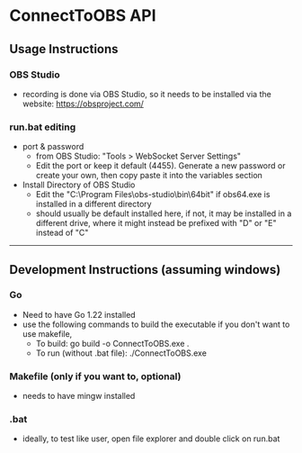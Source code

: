 # ConnectToOBS API

## Usage Instructions

### OBS Studio

- recording is done via OBS Studio, so it needs to be installed via the website: https://obsproject.com/

### run.bat editing

- port & password
  - from OBS Studio: "Tools > WebSocket Server Settings"
  - Edit the port or keep it default (4455). Generate a new password or create your own, then copy paste it into the variables section
- Install Directory of OBS Studio
  - Edit the "C:\Program Files\obs-studio\bin\64bit" if obs64.exe is installed in a different directory
  - should usually be default installed here, if not, it may be installed in a different drive, where it might instead be prefixed with "D" or "E" instead of "C"

---

## Development Instructions (assuming windows)

### Go

- Need to have Go 1.22 installed
- use the following commands to build the executable if you don't want to use makefile,
  - To build: go build -o ConnectToOBS.exe .
  - To run (without .bat file): ./ConnectToOBS.exe

### Makefile (only if you want to, optional)

- needs to have mingw installed

### .bat

- ideally, to test like user, open file explorer and double click on run.bat
